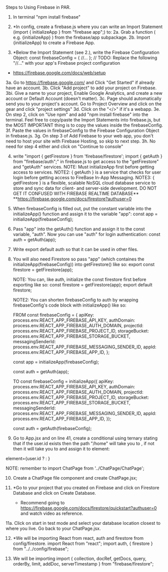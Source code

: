 Steps to Using Firebase in PAR.

1. In terminal "npm install firebase"

2. *In config, create a firebase.js where you can write an Import Statement (import { initializeApp } from "firebase  app";) to:
  2a. Grab a function ( e.g. {initializeApp} ) from the firebase/app subpackage.
  2b. Import {initializeApp} to create a Firebase App.

3. *Below the Import Statement (see 2.), write the Firebase Configuration Object:
  const firebaseConfig = {
    //...
  };
  // TODO: Replace the following "//..." with your app's Firebase project configuration
  * https://firebase.google.com/docs/web/setup

  3a. Go to https://firebase.google.com/ and Click "Get Started" if already have an account.
  3b. Click "Add project" to add your project on Firebase.
    3bi. Give a name to your project, Enable Google Analytics, and create a new account or Default Account (doesn't matter).
  3c. Page should automatically send you to your project's account. Go to Project Overview and click on the gear and click "project settings"
  3d. Click on the "</>" if it's a webapp.
  3e. On step 2, click on "Use npm" and add "npm install firebase" into the terminal. Feel free to copy/paste the Import Statements into firebase.js, but the MOST IMPORTANT thing is to copy the values inside the firebaseConfig.
  3f. Paste the values in firebaseConfig to the Firebase Configuration Object in firebase.js.
  3g. On step 3 of Add Firebase to your web app, you don't need to host your site with Firebase Hosting, so skip to next
      step.
  3h. No need for step 4 either and click on "Continue to console"

4. write "import { getFirestore } from 'firebase/firestore';
          import { getAuth } from "firebase/auth";"
   in firebase.js to get access to the "getFirestore" and "getAuth" services.
   NOTE: Must initializeApp first before getting access to services.
   NOTE2: { getAuth } is a service that checks for user login before getting access to FireBase In-App Messaging.
   NOTE3: { getFirestore } is a flexible, scalable NoSQL cloud database service to store and sync data for client- and server-side development. DO NOT GET IT CONFUSED WITH FIREBASE REALTIME DATABASE**
   **https://firebase.google.com/docs/firestore?authuser=0

5. When firebaseConfig is filled out, put the constant variable into the initializeApp() function and assign it to the variable "app":
   const app = initializeApp(firebaseConfig);

6. Pass "app" into the getAuth() function and assign it to the const variable, "auth". Now you can use "auth" for login authentication:
   const auth = getAuth(app);

7. Write export default auth so that it can be used in other files.

8. You will also need Firestore so pass "app" (which containes the initializeApp(firebaseConfig)) into getFirestore() like so:
   export const firestore = getFirestore(app);
   
   NOTE: You can, like auth, initialize the const firestore first before exporting like so:
   const firestore = getFirestore(app);
   export default firestore;

   NOTE2: You can shorten firebaseConfig to auth by wrapping firebaseConfig's code block with initializeApp() like so:
   
   FROM
   const firebaseConfig = {
    apiKey: process.env.REACT_APP_FIREBASE_API_KEY,
    authDomain: process.env.REACT_APP_FIREBASE_AUTH_DOMAIN,
    projectId: process.env.REACT_APP_FIREBASE_PROJECT_ID,
    storageBucket: process.env.REACT_APP_FIREBASE_STORAGE_BUCKET,
    messagingSenderId: process.env.REACT_APP_FIREBASE_MESSAGING_SENDER_ID,
    appId: process.env.REACT_APP_FIREBASE_APP_ID,
   };

    const app = initializeApp(firebaseConfig);

    const auth = getAuth(app);

    TO
    const firebaseConfig = initializeApp({
      apiKey: process.env.REACT_APP_FIREBASE_API_KEY,
      authDomain: process.env.REACT_APP_FIREBASE_AUTH_DOMAIN,
      projectId: process.env.REACT_APP_FIREBASE_PROJECT_ID,
      storageBucket: process.env.REACT_APP_FIREBASE_STORAGE_BUCKET,
      messagingSenderId: process.env.REACT_APP_FIREBASE_MESSAGING_SENDER_ID,
      appId: process.env.REACT_APP_FIREBASE_APP_ID,
    });

   const auth = getAuth(firebaseConfig);

9. Go to App.jsx and on line 41, create a conditional using ternary stating that if the user.id exists then the path "/home" will take you to <ChatPage>, if not then it will take you to <LandingPage> and assign it to element:
  
  element={user.id ? <ChatPage /> : <LandingPage />} 

  NOTE: remember to import ChatPage from '../ChatPage/ChatPage';

10. Create a ChatPage file component and create ChatPage.jsx;

11. *Go to your project that you created on Firebase and click on Firestore Database and click on Create Database.
    * Recommend going to https://firebase.google.com/docs/firestore/quickstart?authuser=0 and watch video as reference.
  
  11a. Click on start in test mode and select your database location closest to where you live. Go back to your ChatPage.jsx.

12. *We will be importing React from react, auth and firestore from config/firestore.
     import React from "react";
     import auth, { firestore } from "../../config/firebase";
    
13. We will be importing 
    import {
      collection,
      docRef,
      getDocs,
      query,
      orderBy,
      limit,
      addDoc,
      serverTimestamp
    } from "firebase/firestore";

